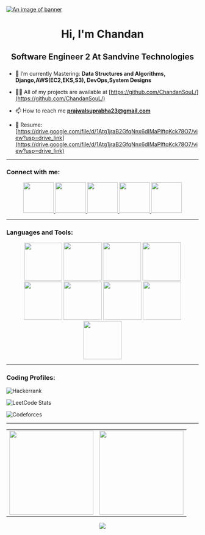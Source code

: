 [![An image of banner](https://user-images.githubusercontent.com/74038190/225813708-98b745f2-7d22-48cf-9150-083f1b00d6c9.gif)](https://user-images.githubusercontent.com/74038190/225813708-98b745f2-7d22-48cf-9150-083f1b00d6c9.gif)

<h1 align="center">Hi, I'm Chandan</h1>
<h2 align="center">Software Engineer 2 At Sandvine Technologies</h2>
<h3 align="center"></h3>

- 🌱 I’m currently Mastering: **Data Structures and Algorithms, Django,AWS(EC2,EKS,S3), DevOps,System Designs**
  
- 👨‍💻 All of my projects are available at [https://github.com/ChandanSouL/](https://github.com/ChandanSouL/)
  
- 📫 How to reach me **prajwalsuprabha23@gmail.com**
  
- 📄 Resume:  [https://drive.google.com/file/d/1Atg1jraB2GfqNnx6dIMaPlftqKck78O7/view?usp=drive_link](https://drive.google.com/file/d/1Atg1jraB2GfqNnx6dIMaPlftqKck78O7/view?usp=drive_link)
  
<hr>

<h3 align="left">Connect with me:</h3>
<div align="center">
<!-- linkedin -->
    <a href="https://www.linkedin.com/in/chandan-prajwal-227207219/" alt="linkedin">
        <img height="80" src="https://user-images.githubusercontent.com/74038190/235294012-0a55e343-37ad-4b0f-924f-c8431d9d2483.gif"/>
    </a>
<!-- leetcode -->
    <a href="https://leetcode.com/u/prajwalsuprabha23/" alt="leetcode">
        <img height="80" src="https://upload.wikimedia.org/wikipedia/commons/1/19/LeetCode_logo_black.png" />
    </a>
<!-- hackerrank-->
    <a href="https://www.hackerrank.com/profile/ChandanSouL" alt="HackerRank">
        <img height="80" src= "https://upload.wikimedia.org/wikipedia/commons/6/65/HackerRank_logo.png">
    </a>
<!--Codeforce-->
    <a href="https://codeforces.com/profile/ChandanSouL" alt="CodeForce">
    <img height="80" width ="80" src="https://upload.wikimedia.org/wikipedia/commons/b/b1/Codeforces_logo.svg">
    </a>
<!--   gmail -->
    <a href="prajwalsuprabha23@gmail.com" alt="mail">
        <img height="80" src="https://img.icons8.com/?size=512&id=xLIkjgcmFOsC&format=png"/>
    </a>

</div>

<hr>

<h3 align="left">Languages and Tools:</h3>
<div align="center" padding="20px">
<!-- python -->
<img src="https://skillicons.dev/icons?i=python" width="99">
<!-- html -->
<img src="https://github.com/Anmol-Baranwal/Cool-GIFs-For-GitHub/assets/74038190/29fd6286-4e7b-4d6c-818f-c4765d5e39a9" width="100">
<!-- css -->
<img src="https://github.com/Anmol-Baranwal/Cool-GIFs-For-GitHub/assets/74038190/67f477ed-6624-42da-99f0-1a7b1a16eecb" width="100">
<!-- js --> 
<img src="https://user-images.githubusercontent.com/74038190/212257454-16e3712e-945a-4ca2-b238-408ad0bf87e6.gif" width="100"> 
<!-- github -->
<img src="https://user-images.githubusercontent.com/74038190/212257468-1e9a91f1-b626-4baa-b15d-5c385dfa7ed2.gif" width="100">
<!-- vscode -->
<img src="https://user-images.githubusercontent.com/74038190/212257465-7ce8d493-cac5-494e-982a-5a9deb852c4b.gif" width="100">
<!-- git -->
<img src="https://user-images.githubusercontent.com/74038190/212281775-b468df30-4edc-4bf8-a4ee-f52e1aaddc86.gif" width="100">
 <!-- mongodb -->
<img src="https://github.com/Anmol-Baranwal/Cool-GIFs-For-GitHub/assets/74038190/398b19b1-9aae-4c1f-8bc0-d172a2c08d68" width="100">
<!-- sql -->
<img src="https://i.giphy.com/media/v1.Y2lkPTc5MGI3NjExa2NtejR5bzJsaHRtbHYyazNxOHpsNmo4eGRjazRxcGtkajdldWRjYiZlcD12MV9pbnRlcm5hbF9naWZfYnlfaWQmY3Q9Zw/vISmwpBJUNYzukTnVx/giphy.gif" width="100">
  
</div>

<hr>

<h3 align="left">Coding Profiles:</h3>

<!--Hacker rank -->
![Hackerrank](https://img.shields.io/badge/-Hackerrank-2EC866?style=for-the-badge&logo=HackerRank&logoColor=white)
 <!-- leetcode -->
![LeetCode Stats](https://leetcard.jacoblin.cool/ChandanSouL?theme=dark&font=Red%20Hat%20Display&ext=heatmap&width=800)
<!-- codeforces -->
![Codeforces](https://codeforces.com/api/user.status?handle=ChandanSouL&from=1&count=10)

<hr>
<!-- github status -->
<table>
    <td align="center">
        <a href="https://github.com/ChandanSouL"><img align="center" height="220px"  src="https://github-readme-stats.vercel.app/api?username=ChandanSouL&show_icons=true&locale=en&theme=dark" /></a>
    </td>
    <td align="center">
        <a href="https://github.com/ChandanSouL"><img align="center" height="220px" src="https://github-readme-stats.vercel.app/api/top-langs?username=ChandanSouL&show_icons=true&locale=en&layout=compact&theme=dark" /></a>
    </td>
</table>

<!-- Streak Graph -->
<!-- <div align="center">
  <img src="https://streak-stats.demolab.com?user=aaryak1369&locale=en&mode=daily&theme=light&hide_border=false&border_radius=5&order=3" height="220" alt="streak graph"  />
</div> -->

<div align="center"> <img src="https://capsule-render.vercel.app/api?type=waving&color=gradient&height=60&width=900&section=footer"/> </div>




